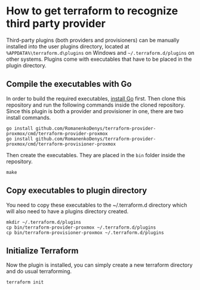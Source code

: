 # How to get terraform to recognize third party provider

Third-party plugins (both providers and provisioners) can be manually installed into the user plugins directory, 
located at `%APPDATA%\terraform.d\plugins` on Windows and `~/.terraform.d/plugins` on other systems. Plugins come
with executables that have to be placed in the plugin directory.

## Compile the executables with Go

In order to build the required executables, [install Go](https://golang.org/doc/install) first. Then clone this
repository and run the following commands inside the cloned repository. Since this plugin is both a provider and 
provisioner in one, there are two install commands.

```
go install github.com/RomanenkoDenys/terraform-provider-proxmox/cmd/terraform-provider-proxmox
go install github.com/RomanenkoDenys/terraform-provider-proxmox/cmd/terraform-provisioner-proxmox
```

Then create the executables. They are placed in the `bin` folder inside the repository.

```
make
```

## Copy executables to plugin directory

You need to copy these executables to the ~/.terraform.d directory which will also need to have a plugins directory 
created.

```shell
mkdir ~/.terraform.d/plugins
cp bin/terraform-provider-proxmox ~/.terraform.d/plugins
cp bin/terraform-provisioner-proxmox ~/.terraform.d/plugins
```

## Initialize Terraform

Now the plugin is installed, you can simply create a new terraform directory and do usual terraforming.

```
terraform init
```
